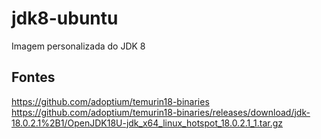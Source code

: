 # jdk8-ubuntu
Imagem personalizada do JDK 8

## Fontes
https://github.com/adoptium/temurin18-binaries
https://github.com/adoptium/temurin18-binaries/releases/download/jdk-18.0.2.1%2B1/OpenJDK18U-jdk_x64_linux_hotspot_18.0.2.1_1.tar.gz

